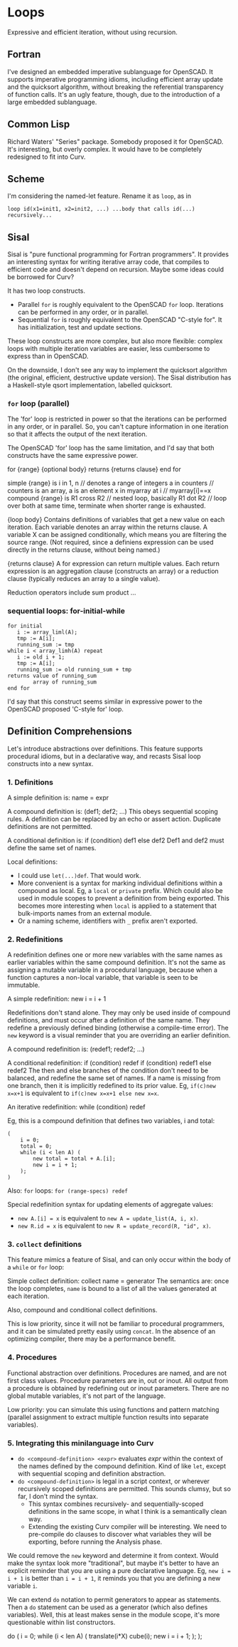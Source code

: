 # Loops
Expressive and efficient iteration, without using recursion.

## Fortran
I've designed an embedded imperative sublanguage for OpenSCAD.
It supports imperative programming idioms, including efficient
array update and the quicksort algorithm, without breaking
the referential transparency of function calls.
It's an ugly feature, though, due to the introduction of a large
embedded sublanguage.

## Common Lisp
Richard Waters' "Series" package. Somebody proposed it for OpenSCAD.
It's interesting, but overly complex. It would have to be completely redesigned
to fit into Curv.

## Scheme
I'm considering the named-let feature. Rename it as `loop`,
as in
```
loop id(x1=init1, x2=init2, ...) ...body that calls id(...) recursively...
```

## Sisal
Sisal is "pure functional programming for Fortran programmers".
It provides an interesting syntax for writing iterative array code,
that compiles to efficient code and doesn't depend on recursion.
Maybe some ideas could be borrowed for Curv?

It has two loop constructs.
* Parallel `for` is roughly equivalent to the OpenSCAD `for` loop.
  Iterations can be performed in any order, or in parallel.
* Sequential `for` is roughly equivalent to the OpenSCAD "C-style for".
  It has initialization, test and update sections.

These loop constructs are more complex, but also more flexible: complex loops
with multiple iteration variables are easier, less cumbersome to express than
in OpenSCAD.

On the downside, I don't see any way to implement the quicksort algorithm
(the original, efficient, destructive update version). The Sisal distribution
has a Haskell-style qsort implementation, labelled quicksort.

### `for` loop (parallel)

The 'for' loop is restricted in power so that the iterations can be performed
in any order, or in parallel. So, you can't capture information in one iteration
so that it affects the output of the next iteration.

The OpenSCAD 'for' loop has the same limitation, and I'd say that both
constructs have the same expressive power.

for {range}
  {optional body}
returns {returns clause}
end for

simple {range} is
  i in 1, n         // denotes a range of integers
  a in counters     // counters is an array, a is an element
  x in myarray at i // myarray[i]==x
compound {range} is
  R1 cross R2   // nested loop, basically
  R1 dot R2     // loop over both at same time, terminate when shorter range
                   is exhausted.

{loop body}
Contains definitions of variables that get a new value on each iteration.
Each variable denotes an array within the returns clause.
A variable X can be assigned conditionally, which means you are filtering
the source range.
(Not required, since a definiens expression can be used directly in
the returns clause, without being named.)

{returns clause}
A for expression can return multiple values.
Each return expression is an aggregation clause (constructs an array)
or a reduction clause (typically reduces an array to a single value).

Reduction operators include
  sum <array expression>
  product <array expression>
  ...

### sequential loops: for-initial-while
```
for initial
   i := array_liml(A);
   tmp := A[i];
   running_sum := tmp
while i < array_limh(A) repeat
   i := old i + 1;
   tmp := A[i];
   running_sum := old running_sum + tmp
returns value of running_sum
        array of running_sum
end for
```
I'd say that this construct seems similar in expressive power to
the OpenSCAD proposed 'C-style for' loop.

## Definition Comprehensions
Let's introduce abstractions over definitions. This feature supports
procedural idioms, but in a declarative way, and recasts Sisal loop constructs
into a new syntax.

### 1. Definitions
A simple definition is:
    name = expr

A compound definition is:
    (def1; def2; ...)
This obeys sequential scoping rules. A definition can be replaced by an
echo or assert action. Duplicate definitions are not permitted.

A conditional definition is:
    if (condition) def1 else def2
Def1 and def2 must define the same set of names.

Local definitions:
* I could use `let(...)def`. That would work.
* More convenient is a syntax for marking individual definitions within a
  compound as local. Eg, a `local` or `private` prefix. Which could also be
  used in module scopes to prevent a definition from being exported.
  This becomes more interesting when `local` is applied to a statement that
  bulk-imports names from an external module.
* Or a naming scheme, identifiers with `_` prefix aren't exported.

### 2. Redefinitions
A redefinition defines one or more new variables with the same names as earlier
variables within the same compound definition. It's not the same as assigning
a mutable variable in a procedural language, because when a function captures
a non-local variable, that variable is seen to be immutable.

A simple redefinition:
    new i = i + 1

Redefinitions don't stand alone. They may only be used inside of compound
definitions, and must occur after a definition of the same name.
They redefine a previously defined binding (otherwise a compile-time error).
The `new` keyword is a visual reminder that you are overriding an earlier
definition.

A compound redefinition is:
    (redef1; redef2; ...)

A conditional redefinition:
    if (condition) redef
    if (condition) redef1 else redef2
The then and else branches of the condition don't need to be balanced, and
redefine the same set of names. If a name is missing from one branch, then
it is implicitly redefined to its prior value. Eg, `if(c)new x=x+1`
is equivalent to `if(c)new x=x+1 else new x=x`.

An iterative redefinition:
    while (condition) redef

Eg, this is a compound definition that defines two variables, i and total:
```
(
    i = 0;
    total = 0;
    while (i < len A) (
        new total = total + A.[i];
        new i = i + 1;
    );
)
```

Also: `for` loops: `for (range-specs) redef`

Special redefinition syntax for updating elements of aggregate values:
* `new A.[i] = x` is equivalent to `new A = update_list(A, i, x)`.
* `new R.id = x` is equivalent to `new R = update_record(R, "id", x)`.

### 3. `collect` definitions
This feature mimics a feature of Sisal, and can only occur within the body
of a `while` or `for` loop:

Simple collect definition:
    collect name = generator
The semantics are: once the loop completes, `name` is bound to a list of
all the values generated at each iteration.

Also, compound and conditional collect definitions.

This is low priority, since it will not be familiar to procedural programmers,
and it can be simulated pretty easily using `concat`. In the absence of
an optimizing compiler, there may be a performance benefit.

### 4. Procedures
Functional abstraction over definitions. Procedures are named, and are not
first class values. Procedure parameters are in, out or inout. All output from
a procedure is obtained by redefining out or inout parameters. There are no
global mutable variables, it's not part of the language.

Low priority: you can simulate this using functions and pattern matching
(parallel assignment to extract multiple function results into separate variables).

### 5. Integrating this minilanguage into Curv
* `do <compound-definition> <expr>` evaluates *expr* within the context of
  the names defined by the compound definition. Kind of like `let`, except
  with sequential scoping and definition abstraction.
* `do <compound-definition>` is legal in a script context, or wherever
  recursively scoped definitions are permitted.
  This sounds clumsy, but so far, I don't mind the syntax.
  * This syntax combines recursively- and sequentially-scoped definitions
    in the same scope, in what I think is a semantically clean way.
  * Extending the existing Curv compiler will be interesting.
    We need to pre-compile do clauses to discover what variables they will
    be exporting, before running the Analysis phase.

We could remove the `new` keyword and determine it from context. Would make
the syntax look more "traditional", but maybe it's better to have an explicit
reminder that you are using a pure declarative language.
Eg, `new i = i + 1` is better than `i = i + 1`, it reminds you that you are
defining a new variable `i`.

We can extend `do` notation to permit generators to appear as statements.
Then a `do` statement can be used as a generator (which also defines variables).
Well, this at least makes sense in the module scope, it's more questionable
within list constructors.

do (
    i = 0;
    while (i < len A) (
        translate(i*X) cube(i);
        new i = i + 1;
    );
);
